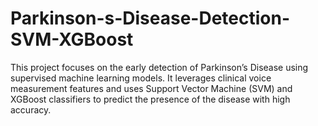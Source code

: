 # Parkinson-s-Disease-Detection-SVM-XGBoost
This project focuses on the early detection of Parkinson’s Disease using supervised machine learning models. It leverages clinical voice measurement features and uses Support Vector Machine (SVM) and XGBoost classifiers to predict the presence of the disease with high accuracy.
